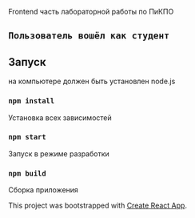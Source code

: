 Frontend часть лабораторной работы по ПиКПО

## `Пользователь вошёл как студент`

## Запуск

на компьютере должен быть установлен node.js

### `npm install`

Установка всех зависимостей

### `npm start`

Запуск в режиме разработки

### `npm build`

Сборка приложения

This project was bootstrapped with [Create React App](https://github.com/facebook/create-react-app).
